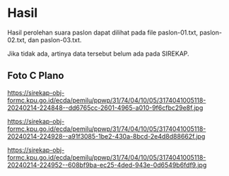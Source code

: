 # Hasil

Hasil perolehan suara paslon dapat dilihat pada file paslon-01.txt, paslon-02.txt, dan paslon-03.txt.

Jika tidak ada, artinya data tersebut belum ada pada SIREKAP.

## Foto C Plano

https://sirekap-obj-formc.kpu.go.id/ecda/pemilu/ppwp/31/74/04/10/05/3174041005118-20240214-224848--dd6765cc-2601-4965-a010-9f6cfbc29e8f.jpg

https://sirekap-obj-formc.kpu.go.id/ecda/pemilu/ppwp/31/74/04/10/05/3174041005118-20240214-224928--a91f3085-1be2-430a-8bcd-2e4d8d88662f.jpg

https://sirekap-obj-formc.kpu.go.id/ecda/pemilu/ppwp/31/74/04/10/05/3174041005118-20240214-224952--608bf9ba-ec25-4ded-943e-0d6549b6fdf9.jpg
